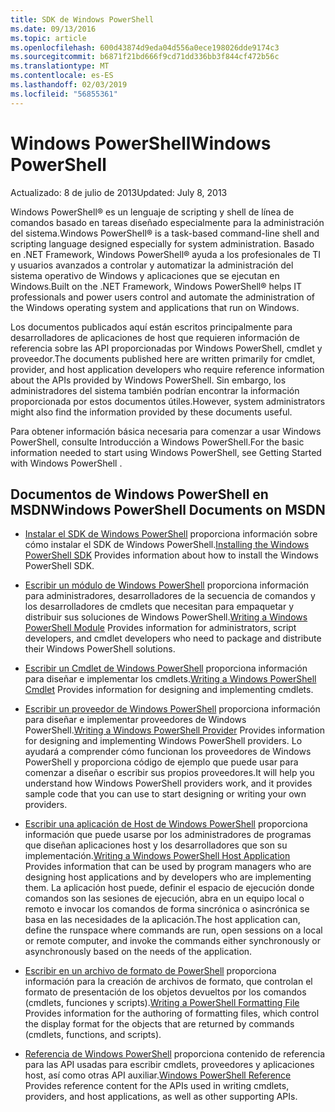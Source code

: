 ```yaml
---
title: SDK de Windows PowerShell
ms.date: 09/13/2016
ms.topic: article
ms.openlocfilehash: 600d43874d9eda04d556a0ece198026dde9174c3
ms.sourcegitcommit: b6871f21bd666f9cd71dd336bb3f844cf472b56c
ms.translationtype: MT
ms.contentlocale: es-ES
ms.lasthandoff: 02/03/2019
ms.locfileid: "56855361"
---
```

# <a name="windows-powershell"></a><span data-ttu-id="10e1b-102">Windows PowerShell</span><span class="sxs-lookup"><span data-stu-id="10e1b-102">Windows PowerShell</span></span>

<span data-ttu-id="10e1b-103">Actualizado: 8 de julio de 2013</span><span class="sxs-lookup"><span data-stu-id="10e1b-103">Updated: July 8, 2013</span></span>

<span data-ttu-id="10e1b-104">Windows PowerShell® es un lenguaje de scripting y shell de línea de comandos basado en tareas diseñado especialmente para la administración del sistema.</span><span class="sxs-lookup"><span data-stu-id="10e1b-104">Windows PowerShell® is a task-based command-line shell and scripting language designed especially for system administration.</span></span> <span data-ttu-id="10e1b-105">Basado en .NET Framework, Windows PowerShell® ayuda a los profesionales de TI y usuarios avanzados a controlar y automatizar la administración del sistema operativo de Windows y aplicaciones que se ejecutan en Windows.</span><span class="sxs-lookup"><span data-stu-id="10e1b-105">Built on the .NET Framework, Windows PowerShell® helps IT professionals and power users control and automate the administration of the Windows operating system and applications that run on Windows.</span></span>

<span data-ttu-id="10e1b-106">Los documentos publicados aquí están escritos principalmente para desarrolladores de aplicaciones de host que requieren información de referencia sobre las API proporcionadas por Windows PowerShell, cmdlet y proveedor.</span><span class="sxs-lookup"><span data-stu-id="10e1b-106">The documents published here are written primarily for cmdlet, provider, and host application developers who require reference information about the APIs provided by Windows PowerShell.</span></span>
<span data-ttu-id="10e1b-107">Sin embargo, los administradores del sistema también podrían encontrar la información proporcionada por estos documentos útiles.</span><span class="sxs-lookup"><span data-stu-id="10e1b-107">However, system administrators might also find the information provided by these documents useful.</span></span>

<span data-ttu-id="10e1b-108">Para obtener información básica necesaria para comenzar a usar Windows PowerShell, consulte Introducción a Windows PowerShell.</span><span class="sxs-lookup"><span data-stu-id="10e1b-108">For the basic information needed to start using Windows PowerShell, see Getting Started with Windows PowerShell .</span></span>

## <a name="windows-powershell-documents-on-msdn"></a><span data-ttu-id="10e1b-109">Documentos de Windows PowerShell en MSDN</span><span class="sxs-lookup"><span data-stu-id="10e1b-109">Windows PowerShell Documents on MSDN</span></span>

- <span data-ttu-id="10e1b-110">[Instalar el SDK de Windows PowerShell](https://msdn.microsoft.com/en-us/library/ff458115.aspx) proporciona información sobre cómo instalar el SDK de Windows PowerShell.</span><span class="sxs-lookup"><span data-stu-id="10e1b-110">[Installing the Windows PowerShell SDK](https://msdn.microsoft.com/en-us/library/ff458115.aspx) Provides information about how to install the Windows PowerShell SDK.</span></span>

- <span data-ttu-id="10e1b-111">[Escribir un módulo de Windows PowerShell](./module/writing-a-windows-powershell-module.md) proporciona información para administradores, desarrolladores de la secuencia de comandos y los desarrolladores de cmdlets que necesitan para empaquetar y distribuir sus soluciones de Windows PowerShell.</span><span class="sxs-lookup"><span data-stu-id="10e1b-111">[Writing a Windows PowerShell Module](./module/writing-a-windows-powershell-module.md) Provides information for administrators, script developers, and cmdlet developers who need to package and distribute their Windows PowerShell solutions.</span></span>

- <span data-ttu-id="10e1b-112">[Escribir un Cmdlet de Windows PowerShell](./cmdlet/writing-a-windows-powershell-cmdlet.md) proporciona información para diseñar e implementar los cmdlets.</span><span class="sxs-lookup"><span data-stu-id="10e1b-112">[Writing a Windows PowerShell Cmdlet](./cmdlet/writing-a-windows-powershell-cmdlet.md) Provides information for designing and implementing cmdlets.</span></span>

- <span data-ttu-id="10e1b-113">[Escribir un proveedor de Windows PowerShell](./provider/writing-a-windows-powershell-provider.md) proporciona información para diseñar e implementar proveedores de Windows PowerShell.</span><span class="sxs-lookup"><span data-stu-id="10e1b-113">[Writing a Windows PowerShell Provider](./provider/writing-a-windows-powershell-provider.md) Provides information for designing and implementing Windows PowerShell providers.</span></span> <span data-ttu-id="10e1b-114">Lo ayudará a comprender cómo funcionan los proveedores de Windows PowerShell y proporciona código de ejemplo que puede usar para comenzar a diseñar o escribir sus propios proveedores.</span><span class="sxs-lookup"><span data-stu-id="10e1b-114">It will help you understand how Windows PowerShell providers work, and it provides sample code that you can use to start designing or writing your own providers.</span></span>

- <span data-ttu-id="10e1b-115">[Escribir una aplicación de Host de Windows PowerShell](./hosting/writing-a-windows-powershell-host-application.md) proporciona información que puede usarse por los administradores de programas que diseñan aplicaciones host y los desarrolladores que son su implementación.</span><span class="sxs-lookup"><span data-stu-id="10e1b-115">[Writing a Windows PowerShell Host Application](./hosting/writing-a-windows-powershell-host-application.md) Provides information that can be used by program managers who are designing host applications and by developers who are implementing them.</span></span> <span data-ttu-id="10e1b-116">La aplicación host puede, definir el espacio de ejecución donde comandos son las sesiones de ejecución, abra en un equipo local o remoto e invocar los comandos de forma sincrónica o asincrónica se basa en las necesidades de la aplicación.</span><span class="sxs-lookup"><span data-stu-id="10e1b-116">The host application can, define the runspace where commands are run, open sessions on a local or remote computer, and invoke the commands either synchronously or asynchronously based on the needs of the application.</span></span>

- <span data-ttu-id="10e1b-117">[Escribir en un archivo de formato de PowerShell](./format/writing-a-powershell-formatting-file.md) proporciona información para la creación de archivos de formato, que controlan el formato de presentación de los objetos devueltos por los comandos (cmdlets, funciones y scripts).</span><span class="sxs-lookup"><span data-stu-id="10e1b-117">[Writing a PowerShell Formatting File](./format/writing-a-powershell-formatting-file.md) Provides information for the authoring of formatting files, which control the display format for the objects that are returned by commands (cmdlets, functions, and scripts).</span></span>

- <span data-ttu-id="10e1b-118">[Referencia de Windows PowerShell](./windows-powershell-reference.md) proporciona contenido de referencia para las API usadas para escribir cmdlets, proveedores y aplicaciones host, así como otras API auxiliar.</span><span class="sxs-lookup"><span data-stu-id="10e1b-118">[Windows PowerShell Reference](./windows-powershell-reference.md) Provides reference content for the APIs used in writing cmdlets, providers, and host applications, as well as other supporting APIs.</span></span>
